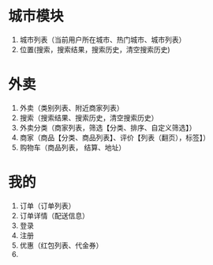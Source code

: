 

# 城市模块

1. 城市列表（当前用户所在城市、热门城市、城市列表）
2. 位置(搜索，搜索结果，搜索历史，清空搜索历史)


# 外卖
1. 外卖（类别列表、附近商家列表）
2. 搜索（搜索结果、搜索历史，清空搜索历史）
3. 外卖分类（商家列表，筛选【分类、排序、自定义筛选】）
4. 商家（商品【分类、商品列表】、评价【列表（翻页），标签】）
5. 购物车（商品列表， 结算、地址）

# 我的
1. 订单（订单列表）
2. 订单详情（配送信息）
3. 登录
4. 注册
5. 优惠（红包列表、代金券）
6. 
